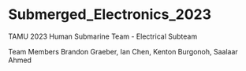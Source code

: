 # Submerged_Electronics_2023
TAMU 2023 Human Submarine Team - Electrical Subteam

Team Members
  Brandon Graeber, Ian Chen, Kenton Burgonoh, Saalaar Ahmed
  
